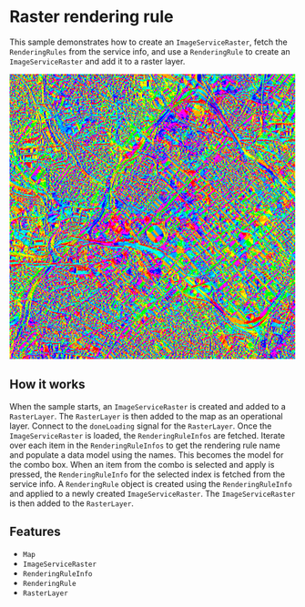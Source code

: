 # Raster rendering rule

This sample demonstrates how to create an `ImageServiceRaster`, fetch the `RenderingRules` from the service info, and use a `RenderingRule` to create an `ImageServiceRaster` and add it to a raster layer. 

![](screenshot.png)

## How it works
 When the sample starts, an `ImageServiceRaster` is created and added to a `RasterLayer`.  The `RasterLayer` is then added to the map as an operational layer.  Connect to the `doneLoading` signal for the `RasterLayer`. Once the `ImageServiceRaster` is loaded, the `RenderingRuleInfos` are fetched. Iterate over each item in the `RenderingRuleInfos` to get the rendering rule name and populate a data model using the names. This becomes the model for the combo box. When an item from the combo is selected and apply is pressed, the `RenderingRuleInfo` for the selected index is fetched from the service info. A `RenderingRule` object is created using the `RenderingRuleInfo` and applied to a newly created `ImageServiceRaster`. The `ImageServiceRaster` is then added to the `RasterLayer`.   

## Features
- `Map`
- `ImageServiceRaster`
- `RenderingRuleInfo`
- `RenderingRule`
- `RasterLayer`
